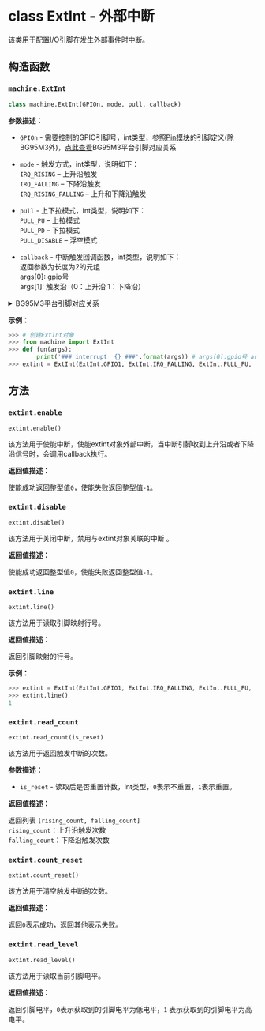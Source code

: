 # class ExtInt - 外部中断

该类用于配置I/O引脚在发生外部事件时中断。

## 构造函数

### `machine.ExtInt`

```python
class machine.ExtInt(GPIOn, mode, pull, callback)
```

**参数描述：**

- `GPIOn` - 需要控制的GPIO引脚号，int类型，参照[Pin模块](./machine.Pin.md)的引脚定义(除BG95M3外)，<a href="#BG95M3_label_pinmap">点此查看</a>BG95M3平台引脚对应关系

- `mode` - 触发方式，int类型，说明如下：<br />`IRQ_RISING` – 上升沿触发<br />`IRQ_FALLING` – 下降沿触发<br />`IRQ_RISING_FALLING` – 上升和下降沿触发

- `pull` - 上下拉模式，int类型，说明如下：<br />`PULL_PU` – 上拉模式 <br />`PULL_PD`  – 下拉模式<br />`PULL_DISABLE` – 浮空模式

- `callback` - 中断触发回调函数，int类型，说明如下：<br />返回参数为长度为2的元组<br />args[0]: gpio号<br />args[1]: 触发沿（0：上升沿 1：下降沿）

<details>
  <summary><span id="BG95M3_label_pinmap"></span>BG95M3平台引脚对应关系<br /></summary>
GPIO2 – 引脚号5<br />GPIO3 – 引脚号6<br />GPIO6 – 引脚号19<br />GPIO7 – 引脚号22<br />GPIO8 – 引脚号23<br />GPIO9 – 引脚号25<br />GPIO11 – 引脚号27<br />GPIO12 – 引脚号28<br />GPIO14 – 引脚号41<br />GPIO16 – 引脚号65<br/>GPIO17 – 引脚号66<br />GPIO18 – 引脚号85<br />GPIO19 – 引脚号86<br />GPIO20 – 引脚号87<br />GPIO21 – 引脚号88
</details>

**示例：**

```python
>>> # 创建ExtInt对象
>>> from machine import ExtInt
>>> def fun(args):
        print('### interrupt  {} ###'.format(args)) # args[0]:gpio号 args[1]:上升沿或下降沿
>>> extint = ExtInt(ExtInt.GPIO1, ExtInt.IRQ_FALLING, ExtInt.PULL_PU, fun)
```

## 方法

### `extint.enable`

```
extint.enable()
```

该方法用于使能中断，使能extint对象外部中断，当中断引脚收到上升沿或者下降沿信号时，会调用callback执行。

**返回值描述：**

使能成功返回整型值`0`，使能失败返回整型值`-1`。

### `extint.disable`

```
extint.disable()
```

该方法用于关闭中断，禁用与extint对象关联的中断 。

**返回值描述：**

使能成功返回整型值`0`，使能失败返回整型值`-1`。

### `extint.line`

```
extint.line()
```

该方法用于读取引脚映射行号。

**返回值描述：**

返回引脚映射的行号。

**示例：**

```python
>>> extint = ExtInt(ExtInt.GPIO1, ExtInt.IRQ_FALLING, ExtInt.PULL_PU, fun)
>>> extint.line()
1
```

### `extint.read_count`

```
extint.read_count(is_reset)
```

该方法用于返回触发中断的次数。

**参数描述：**

- `is_reset` - 读取后是否重置计数，int类型，`0`表示不重置，`1`表示重置。

**返回值描述：**

返回列表 `[rising_count, falling_count]`<br />`rising_count`：上升沿触发次数<br />`falling_count`：下降沿触发次数

### `extint.count_reset`

```
extint.count_reset()
```

该方法用于清空触发中断的次数。

**返回值描述：**

返回`0`表示成功，返回其他表示失败。

### `extint.read_level`

```
extint.read_level()
```

该方法用于读取当前引脚电平。

**返回值描述：**

返回引脚电平，`0`表示获取到的引脚电平为低电平，`1` 表示获取到的引脚电平为高电平。